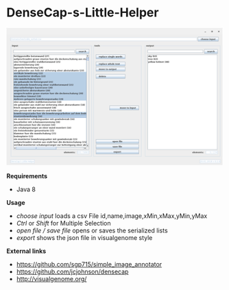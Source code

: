 # DenseCap-s-Little-Helper


![Screenshot](https://raw.githubusercontent.com/pscheich/DenseCap-s-Little-Helper/master/picture.png)

**Requirements**

 - Java 8

**Usage**

 - *choose input*   loads a csv File id,name,image,xMin,xMax,yMin,yMax
 - *Ctrl* or *Shift* for Multiple Selection
 - *open file / save file* opens or saves the serialized lists
 - *export* shows the json file in visualgenome style

**External links**

 - https://github.com/sgp715/simple_image_annotator
 - https://github.com/jcjohnson/densecap
 - http://visualgenome.org/
